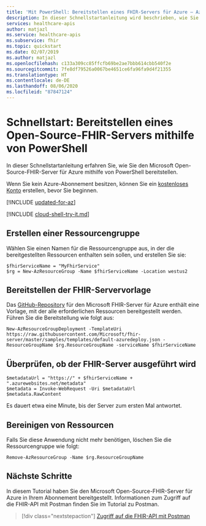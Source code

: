 ```yaml
---
title: 'Mit PowerShell: Bereitstellen eines FHIR-Servers für Azure – Azure API for FHIR'
description: In dieser Schnellstartanleitung wird beschrieben, wie Sie den Open-Source-FHIR-Server von Microsoft mithilfe von PowerShell bereitstellen.
services: healthcare-apis
author: matjazl
ms.service: healthcare-apis
ms.subservice: fhir
ms.topic: quickstart
ms.date: 02/07/2019
ms.author: matjazl
ms.openlocfilehash: c133a309cc85ffcfb69be2ae7bbb614cbb540f2e
ms.sourcegitcommit: 7fe8df79526a0067be4651ce6fa96fa9d4f21355
ms.translationtype: HT
ms.contentlocale: de-DE
ms.lasthandoff: 08/06/2020
ms.locfileid: "87847124"
---
```

# <a name="quickstart-deploy-open-source-fhir-server-using-powershell"></a>Schnellstart: Bereitstellen eines Open-Source-FHIR-Servers mithilfe von PowerShell

In dieser Schnellstartanleitung erfahren Sie, wie Sie den Microsoft Open-Source-FHIR-Server für Azure mithilfe von PowerShell bereitstellen.

Wenn Sie kein Azure-Abonnement besitzen, können Sie ein [kostenloses Konto](https://azure.microsoft.com/free/?WT.mc_id=A261C142F) erstellen, bevor Sie beginnen.

[!INCLUDE [updated-for-az](../../includes/updated-for-az.md)]

[!INCLUDE [cloud-shell-try-it.md](../../includes/cloud-shell-try-it.md)]

## <a name="create-a-resource-group"></a>Erstellen einer Ressourcengruppe

Wählen Sie einen Namen für die Ressourcengruppe aus, in der die bereitgestellten Ressourcen enthalten sein sollen, und erstellen Sie sie:

```azurepowershell-interactive
$fhirServiceName = "MyFhirService"
$rg = New-AzResourceGroup -Name $fhirServiceName -Location westus2
```

## <a name="deploy-the-fhir-server-template"></a>Bereitstellen der FHIR-Servervorlage

Das [GitHub-Repository](https://github.com/Microsoft/fhir-server) für den Microsoft FHIR-Server für Azure enthält eine Vorlage, mit der alle erforderlichen Ressourcen bereitgestellt werden. Führen Sie die Bereitstellung wie folgt aus:

```azurepowershell-interactive
New-AzResourceGroupDeployment -TemplateUri https://raw.githubusercontent.com/Microsoft/fhir-server/master/samples/templates/default-azuredeploy.json -ResourceGroupName $rg.ResourceGroupName -serviceName $fhirServiceName
```

## <a name="verify-fhir-server-is-running"></a>Überprüfen, ob der FHIR-Server ausgeführt wird

```azurepowershell-interactive
$metadataUrl = "https://" + $fhirServiceName + ".azurewebsites.net/metadata" 
$metadata = Invoke-WebRequest -Uri $metadataUrl
$metadata.RawContent
```

Es dauert etwa eine Minute, bis der Server zum ersten Mal antwortet.

## <a name="clean-up-resources"></a>Bereinigen von Ressourcen

Falls Sie diese Anwendung nicht mehr benötigen, löschen Sie die Ressourcengruppe wie folgt:

```azurepowershell-interactive
Remove-AzResourceGroup -Name $rg.ResourceGroupName
```

## <a name="next-steps"></a>Nächste Schritte

In diesem Tutorial haben Sie den Microsoft Open-Source-FHIR-Server für Azure in Ihrem Abonnement bereitgestellt. Informationen zum Zugriff auf die FHIR-API mit Postman finden Sie im Tutorial zu Postman.
 
>[!div class="nextstepaction"]
>[Zugriff auf die FHIR-API mit Postman](access-fhir-postman-tutorial.md)
